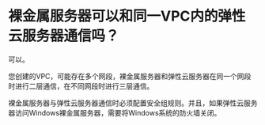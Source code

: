 # 裸金属服务器可以和同一VPC内的弹性云服务器通信吗？<a name="bms_faq_0012"></a>

可以。

您创建的VPC，可能存在多个网段，裸金属服务器和弹性云服务器在同一个网段时进行二层通信，在不同网段时进行三层通信。

裸金属服务器与弹性云服务器通信时必须配置安全组规则。并且，如果弹性云服务器访问Windows裸金属服务器，需要将Windows系统的防火墙关闭。


